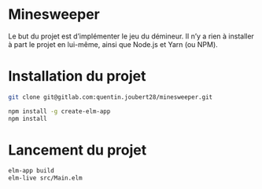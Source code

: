 # Minesweeper

Le but du projet est d’implémenter le jeu du démineur. Il n’y a rien à installer à part le projet en lui-même, ainsi que Node.js et Yarn (ou NPM).

# Installation du projet

```bash
git clone git@gitlab.com:quentin.joubert28/minesweeper.git

npm install -g create-elm-app
npm install
```

# Lancement du projet

```bash
elm-app build
elm-live src/Main.elm
```
